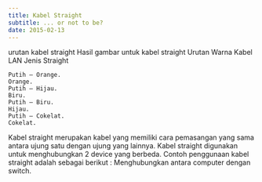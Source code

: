```yaml
---
title: Kabel Straight
subtitle: ... or not to be?
date: 2015-02-13
---
```


urutan kabel straight
Hasil gambar untuk kabel straight
Urutan Warna Kabel LAN Jenis Straight

    Putih – Orange.
    Orange.
    Putih – Hijau.
    Biru.
    Putih – Biru.
    Hijau.
    Putih – Cokelat.
    Cokelat.

Kabel straight merupakan kabel yang memiliki cara pemasangan yang sama antara ujung satu dengan ujung yang lainnya. Kabel straight digunakan untuk menghubungkan 2 device yang berbeda. Contoh penggunaan kabel straight adalah sebagai berikut : Menghubungkan antara computer dengan switch.